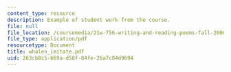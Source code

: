 ```yaml
---
content_type: resource
description: Example of student work from the course.
file: null
file_location: /coursemedia/21w-756-writing-and-reading-poems-fall-2006/263cb8c5669ad58f84fe26a7c84d9694_whalen_imitate.pdf
file_type: application/pdf
resourcetype: Document
title: whalen_imitate.pdf
uid: 263cb8c5-669a-d58f-84fe-26a7c84d9694
---
```

